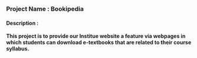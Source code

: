 <h3>Project Name : <b>Bookipedia<b> </h3>


<h4><b>Description : <b></h4>This project is to provide our Institue website a feature via webpages in which students can download e-textbooks that are related to their course syllabus.